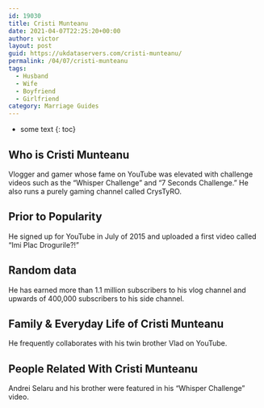 ```yaml
---
id: 19030
title: Cristi Munteanu
date: 2021-04-07T22:25:20+00:00
author: victor
layout: post
guid: https://ukdataservers.com/cristi-munteanu/
permalink: /04/07/cristi-munteanu
tags:
  - Husband
  - Wife
  - Boyfriend
  - Girlfriend
category: Marriage Guides
---
```


* some text
{: toc}


## Who is Cristi Munteanu



Vlogger and gamer whose fame on YouTube was elevated with challenge videos such as the &#8220;Whisper Challenge&#8221; and &#8220;7 Seconds Challenge.&#8221; He also runs a purely gaming channel called CrysTyRO.

                
                
                
## Prior to Popularity



He signed up for YouTube in July of 2015 and uploaded a first video called &#8220;Imi Plac Drogurile?!&#8221;

                
                
                
## Random data



He has earned more than 1.1 million subscribers to his vlog channel and upwards of 400,000 subscribers to his side channel. 

                
                
                
## Family & Everyday Life of Cristi Munteanu



He frequently collaborates with his twin brother Vlad on YouTube.

                
                
                
## People Related With Cristi Munteanu



Andrei Selaru and his brother were featured in his &#8220;Whisper Challenge&#8221; video.

                
              
            
          
          
          